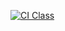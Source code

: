 [![CI Class](https://github.com/JoaoP-Souza/C214-Engenharia-de-Software/Aula8/actions/workflows/ci.yml/badge.svg)](https://github.com/JoaoP-Souza/C214-Engenharia-de-Software/Aula8/actions/workflows/ci.yml)